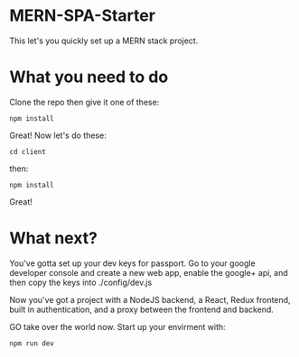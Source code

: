 # MERN-SPA-Starter
This let's you quickly set up a MERN stack project.

# What you need to do
Clone the repo then give it one of these:

```
npm install
```

Great! Now let's do these:

```
cd client
```
then:
```
npm install
```
Great!

# What next?

You've gotta set up your dev keys for passport. Go to your google developer console and create a new web app, enable the google+ api, and then copy the keys into ./config/dev.js

Now you've got a project with a NodeJS backend, a React, Redux frontend, built in authentication, and a proxy between the frontend and backend.

GO take over the world now. Start up your envirment with:

```
npm run dev
```
